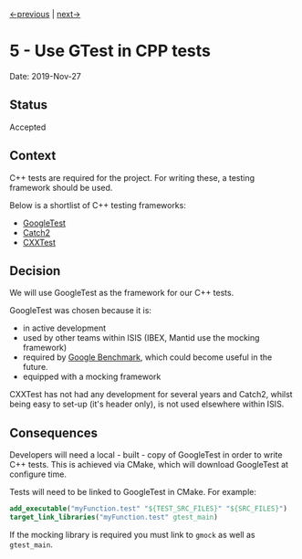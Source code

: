 [<-previous](0004-cpp-tests-in-separate-projects.md) | [next->](0006-use-jenkins-for-ci.md)

# 5 - Use GTest in CPP tests

Date: 2019-Nov-27

## Status

Accepted

## Context

C++ tests are required for the project. For writing these, a testing framework
should be used.

Below is a shortlist of C++ testing frameworks:

* [GoogleTest](https://github.com/google/googletest)
* [Catch2](https://github.com/catchorg/Catch2)
* [CXXTest](https://cxxtest.com/)

## Decision

We will use GoogleTest as the framework for our C++ tests.

GoogleTest was chosen because it is:

* in active development
* used by other teams within ISIS (IBEX, Mantid use the mocking framework)
* required by [Google Benchmark](https://github.com/google/benchmark), which
could become useful in the future.
* equipped with a mocking framework

CXXTest has not had any development for several years and Catch2, whilst being
easy to set-up (it's header only), is not used elsewhere within ISIS.

## Consequences

Developers will need a local - built - copy of GoogleTest in order to write
C++ tests. This is achieved via CMake, which will download GoogleTest at
configure time.

Tests will need to be linked to GoogleTest in CMake. For example:

```cmake
add_executable("myFunction.test" "${TEST_SRC_FILES}" "${SRC_FILES}")
target_link_libraries("myFunction.test" gtest_main)
```

If the mocking library is required you must link to `gmock` as well as
`gtest_main`.